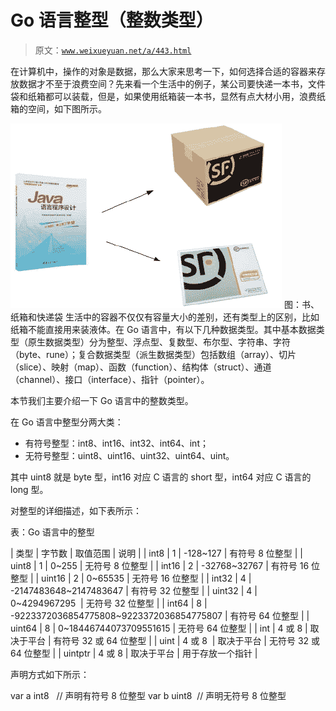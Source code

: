 # Go 语言整型（整数类型）

> 原文：[`www.weixueyuan.net/a/443.html`](http://www.weixueyuan.net/a/443.html)

在计算机中，操作的对象是数据，那么大家来思考一下，如何选择合适的容器来存放数据才不至于浪费空间？先来看一个生活中的例子，某公司要快递一本书，文件袋和纸箱都可以装载，但是，如果使用纸箱装一本书，显然有点大材小用，浪费纸箱的空间，如下图所示。

![书、纸箱和快递袋](img/0b55c45d30d3a7fc9df83dfebf3dc120.png)
图：书、纸箱和快递袋
生活中的容器不仅仅有容量大小的差别，还有类型上的区别，比如纸箱不能直接用来装液体。在 Go 语言中，有以下几种数据类型。其中基本数据类型（原生数据类型）分为整型、浮点型、复数型、布尔型、字符串、字符（byte、rune）；复合数据类型（派生数据类型）包括数组（array）、切片（slice）、映射（map）、函数（function）、结构体（struct）、通道（channel）、接口（interface）、指针（pointer）。

本节我们主要介绍一下 Go 语言中的整数类型。

在 Go 语言中整型分两大类：

*   有符号整型：int8、int16、int32、int64、int；
*   无符号整型：uint8、uint16、uint32、uint64、uint。

其中 uint8 就是 byte 型，int16 对应 C 语言的 short 型，int64 对应 C 语言的 long 型。

对整型的详细描述，如下表所示：

表：Go 语言中的整型

| 类型 | 字节数 | 取值范围 | 说明 |
| int8 | 1 | -128~127 | 有符号 8 位整型 |
| uint8 | 1 | 0~255 | 无符号 8 位整型 |
| int16 | 2 | -32768~32767 | 有符号 16 位整型 |
| uint16 | 2 | 0~65535 | 无符号 16 位整型 |
| int32 | 4 | -2147483648~2147483647 | 有符号 32 位整型 |
| uint32 | 4 | 0~4294967295  | 无符号 32 位整型 |
| int64 | 8 | -9223372036854775808~9223372036854775807 | 有符号 64 位整型 |
| uint64 | 8 | 0~18446744073709551615 | 无符号 64 位整型 |
| int | 4 或 8 | 取决于平台 | 有符号 32 或 64 位整型 |
| uint | 4 或 8  | 取决于平台 | 无符号 32 或 64 位整型 |
| uintptr | 4 或 8 | 取决于平台 | 用于存放一个指针 |

声明方式如下所示：

var a int8   // 声明有符号 8 位整型
var b uint8  // 声明无符号 8 位整型